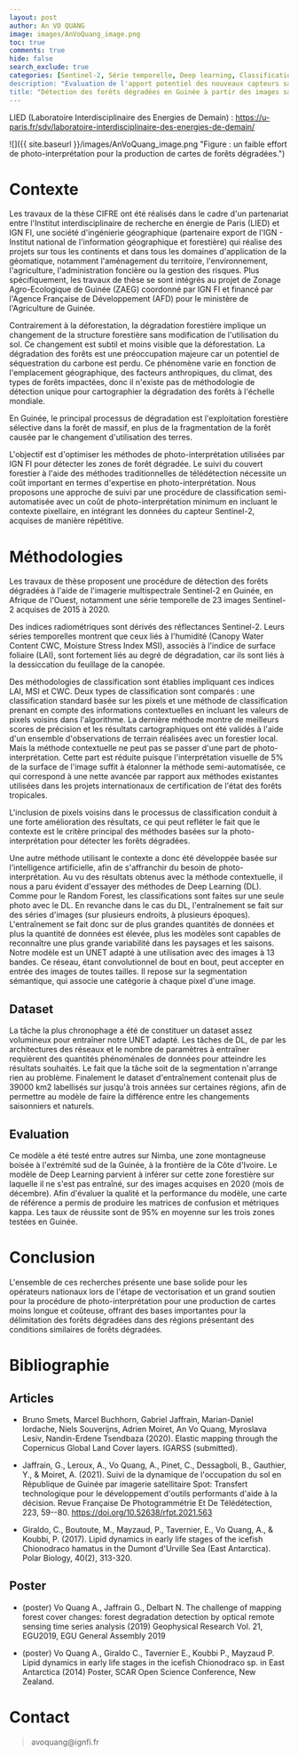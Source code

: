```yaml
---
layout: post
author: An VO QUANG
image: images/AnVoQuang_image.png
toc: true
comments: true
hide: false
search_exclude: true
categories: [Sentinel-2, Série temporelle, Deep learning, Classification supervisée, Dégradation forestière, Afrique de l'Ouest]
description: "Evaluation de l'apport potentiel des nouveaux capteurs satellitaires optiques et radars"
title: "Détection des forêts dégradées en Guinée à partir des images satellites Sentinel-2" 
---
```


LIED (Laboratoire Interdisciplinaire des Energies de Demain) :
https://u-paris.fr/sdv/laboratoire-interdisciplinaire-des-energies-de-demain/


![]({{ site.baseurl }}/images/AnVoQuang_image.png "Figure : un faible effort de photo-interprétation pour la production de
cartes de forêts dégradées.")



# Contexte

 Les travaux de la thèse CIFRE ont été réalisés dans le cadre d\'un
 partenariat entre l\'Institut interdisciplinaire de recherche en
 énergie de Paris (LIED) et IGN FI, une société d\'ingénierie
 géographique (partenaire export de l\'IGN - Institut national de
 l'information géographique et forestière) qui réalise des projets sur
 tous les continents et dans tous les domaines d\'application de la
 géomatique, notamment l\'aménagement du territoire, l\'environnement,
 l\'agriculture, l\'administration foncière ou la gestion des risques.
 Plus spécifiquement, les travaux de thèse se sont intégrés au projet
 de Zonage Agro-Ecologique de Guinée (ZAEG) coordonné par IGN FI et
 financé par l\'Agence Française de Développement (AFD) pour le
 ministère de l'Agriculture de Guinée.

 Contrairement à la déforestation, la dégradation forestière implique
 un changement de la structure forestière sans modification de
 l\'utilisation du sol. Ce changement est subtil et moins visible que
 la déforestation. La dégradation des forêts est une préoccupation
 majeure car un potentiel de séquestration du carbone est perdu. Ce
 phénomène varie en fonction de l\'emplacement géographique, des
 facteurs anthropiques, du climat, des types de forêts impactées, donc
 il n\'existe pas de méthodologie de détection unique pour
 cartographier la dégradation des forêts à l\'échelle mondiale.

 En Guinée, le principal processus de dégradation est l\'exploitation
 forestière sélective dans la forêt de massif, en plus de la
 fragmentation de la forêt causée par le changement d\'utilisation des
 terres.

 L'objectif est d'optimiser les méthodes de photo-interprétation
 utilisées par IGN FI pour détecter les zones de forêt dégradée. Le
 suivi du couvert forestier à l\'aide des méthodes traditionnelles de
 télédétection nécessite un coût important en termes d\'expertise en
 photo-interprétation. Nous proposons une approche de suivi par une
 procédure de classification semi-automatisée avec un coût de
 photo-interprétation minimum en incluant le contexte pixellaire, en
 intégrant les données du capteur Sentinel-2, acquises de manière
 répétitive.

# Méthodologies

 Les travaux de thèse proposent une procédure de détection des forêts
 dégradées à l\'aide de l\'imagerie multispectrale Sentinel-2 en
 Guinée, en Afrique de l\'Ouest, notamment une série temporelle de 23
 images Sentinel-2 acquises de 2015 à 2020.

 Des indices radiométriques sont dérivés des réflectances Sentinel-2.
 Leurs séries temporelles montrent que ceux liés à l\'humidité (Canopy
 Water Content CWC, Moisture Stress Index MSI), associés à l\'indice de
 surface foliaire (LAI), sont fortement liés au degré de dégradation,
 car ils sont liés à la dessiccation du feuillage de la canopée.

 Des méthodologies de classification sont établies impliquant ces
 indices LAI, MSI et CWC. Deux types de classification sont comparés :
 une classification standard basée sur les pixels et une méthode de
 classification prenant en compte des informations contextuelles en
 incluant les valeurs de pixels voisins dans l\'algorithme. La dernière
 méthode montre de meilleurs scores de précision et les résultats
 cartographiques ont été validés à l\'aide d\'un ensemble
 d\'observations de terrain réalisées avec un forestier local. Mais la
 méthode contextuelle ne peut pas se passer d'une part de
 photo-interprétation. Cette part est réduite puisque l'interprétation
 visuelle de 5% de la surface de l'image suffit à étalonner la méthode
 semi-automatisée, ce qui correspond à une nette avancée par rapport
 aux méthodes existantes utilisées dans les projets internationaux de
 certification de l'état des forêts tropicales.

 L\'inclusion de pixels voisins dans le processus de classification
 conduit à une forte amélioration des résultats, ce qui peut refléter
 le fait que le contexte est le critère principal des méthodes basées
 sur la photo-interprétation pour détecter les forêts dégradées.

 Une autre méthode utilisant le contexte a donc été développée basée
 sur l'intelligence artificielle, afin de s'affranchir du besoin de
 photo-interprétation. Au vu des résultats obtenus avec la méthode
 contextuelle, il nous a paru évident d'essayer des méthodes de Deep
 Learning (DL). Comme pour le Random Forest, les classifications sont
 faites sur une seule photo avec le DL. En revanche dans le cas du DL,
 l\'entraînement se fait sur des séries d\'images (sur plusieurs
 endroits, à plusieurs époques). L\'entraînement se fait donc sur de
 plus grandes quantités de données et plus la quantité de données est
 élevée, plus les modèles sont capables de reconnaître une plus grande
 variabilité dans les paysages et les saisons. Notre modèle est un UNET
 adapté à une utilisation avec des images à 13 bandes. Ce réseau, étant
 convolutionnel de bout en bout, peut accepter en entrée des images de
 toutes tailles. Il repose sur la segmentation sémantique, qui associe
 une catégorie à chaque pixel d\'une image.

## Dataset
 La tâche la plus chronophage a été de constituer un dataset assez
 volumineux pour entraîner notre UNET adapté. Les tâches de DL, de par
 les architectures des réseaux et le nombre de paramètres à entraîner
 requièrent des quantités phénoménales de données pour atteindre les
 résultats souhaités. Le fait que la tâche soit de la segmentation
 n'arrange rien au problème. Finalement le dataset d\'entraînement
 contenait plus de 39000 km2 labellisés sur jusqu'à trois années sur
 certaines régions, afin de permettre au modèle de faire la différence
 entre les changements saisonniers et naturels.

## Evaluation
 Ce modèle a été testé entre autres sur Nimba, une zone montagneuse
 boisée à l'extrémité sud de la Guinée, à la frontière de la Côte
 d'Ivoire. Le modèle de Deep Learning parvient à inférer sur cette zone
 forestière sur laquelle il ne s'est pas entraîné, sur des images
 acquises en 2020 (mois de décembre). Afin d'évaluer la qualité et la
 performance du modèle, une carte de référence a permis de produire les
 matrices de confusion et métriques kappa. Les taux de réussite sont de
 95% en moyenne sur les trois zones testées en Guinée.

# Conclusion
 L'ensemble de ces recherches présente une base solide pour les
 opérateurs nationaux lors de l'étape de vectorisation et un grand
 soutien pour la procédure de photo-interprétation pour une production
 de cartes moins longue et coûteuse, offrant des bases importantes pour
 la délimitation des forêts dégradées dans des régions présentant des
 conditions similaires de forêts dégradées.

# Bibliographie

## Articles

-   Bruno Smets, Marcel Buchhorn, Gabriel Jaffrain, Marian-Daniel
    Iordache, Niels Souverijns, Adrien Moiret, An Vo Quang, Myroslava
    Lesiv, Nandin-Erdene Tsendbaza (2020). Elastic mapping through the
    Copernicus Global Land Cover layers. IGARSS (submitted).

-   Jaffrain, G., Leroux, A., Vo Quang, A., Pinet, C., Dessagboli, B.,
    Gauthier, Y., & Moiret, A. (2021). Suivi de la dynamique de
    l'occupation du sol en République de Guinée par imagerie
    satellitaire Spot: Transfert technologique pour le développement
    d'outils performants d'aide à la décision. Revue Française De
    Photogrammétrie Et De Télédétection, 223, 59--80.
    https://doi.org/10.52638/rfpt.2021.563

-   Giraldo, C., Boutoute, M., Mayzaud, P., Tavernier, E., Vo Quang, A.,
    & Koubbi, P. (2017). Lipid dynamics in early life stages of the
    icefish Chionodraco hamatus in the Dumont d'Urville Sea (East
    Antarctica). Polar Biology, 40(2), 313-320.

## Poster

-   (poster) Vo Quang A., Jaffrain G., Delbart N. The challenge of mapping forest
    cover changes: forest degradation detection by optical remote
    sensing time series analysis (2019) Geophysical Research Vol. 21,
    EGU2019, EGU General Assembly 2019

-   (poster) Vo Quang A., Giraldo C., Tavernier E., Koubbi P., Mayzaud P. Lipid
    dynamics in early life stages in the icefish Chionodraco sp. in East
    Antarctica (2014) Poster, SCAR Open Science Conference, New Zealand.

#  Contact

> avoquang\@ignfi.fr

